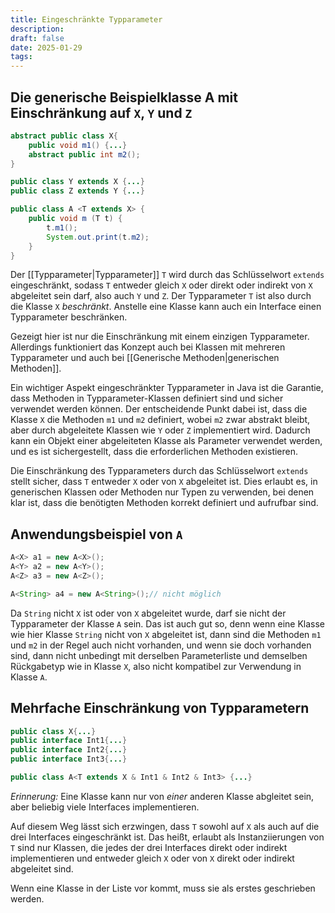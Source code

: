 ```yaml
---
title: Eingeschränkte Typparameter
description:
draft: false
date: 2025-01-29
tags:
---
```

## Die generische Beispielklasse A mit Einschränkung auf `X`, `Y` und `Z`
```java
abstract public class X{
	public void m1() {...}
	abstract public int m2();
}

public class Y extends X {...}
public class Z extends Y {...}

public class A <T extends X> {
	public void m (T t) {
		t.m1();
		System.out.print(t.m2);
	}
}
```
Der [[Typparameter|Typparameter]] `T` wird durch das Schlüsselwort `extends` eingeschränkt, sodass `T` entweder gleich `X` oder direkt oder indirekt von `X` abgeleitet sein darf, also auch `Y` und `Z`. Der Typparameter `T` ist also durch die Klasse `X` *beschränkt*. Anstelle eine Klasse kann auch ein Interface einen Typparameter beschränken.

Gezeigt hier ist nur die Einschränkung mit einem einzigen Typparameter. Allerdings funktioniert das Konzept auch bei Klassen mit mehreren Typparameter und auch bei [[Generische Methoden|generischen Methoden]].

Ein wichtiger Aspekt eingeschränkter Typparameter in Java ist die Garantie, dass Methoden in Typparameter-Klassen definiert sind und sicher verwendet werden können. Der entscheidende Punkt dabei ist, dass die Klasse `X` die Methoden `m1` und `m2` definiert, wobei `m2` zwar abstrakt bleibt, aber durch abgeleitete Klassen wie `Y` oder `Z` implementiert wird. Dadurch kann ein Objekt einer abgeleiteten Klasse als Parameter verwendet werden, und es ist sichergestellt, dass die erforderlichen Methoden existieren.

Die Einschränkung des Typparameters durch das Schlüsselwort `extends` stellt sicher, dass `T` entweder `X` oder von `X` abgeleitet ist. Dies erlaubt es, in generischen Klassen oder Methoden nur Typen zu verwenden, bei denen klar ist, dass die benötigten Methoden korrekt definiert und aufrufbar sind.

## Anwendungsbeispiel von `A`
```java
A<X> a1 = new A<X>();
A<Y> a2 = new A<Y>();
A<Z> a3 = new A<Z>();

A<String> a4 = new A<String>();// nicht möglich
```
Da `String` nicht `X` ist oder von `X` abgeleitet wurde, darf sie nicht der Typparameter der Klasse `A` sein. Das ist auch gut so, denn wenn eine Klasse wie hier Klasse `String` nicht von `X` abgeleitet ist, dann sind die Methoden `m1` und `m2` in der Regel auch nicht vorhanden, und wenn sie doch vorhanden sind, dann nicht unbedingt mit derselben Parameterliste und demselben Rückgabetyp wie in Klasse `X`, also nicht kompatibel zur Verwendung in Klasse `A`.

## Mehrfache Einschränkung von Typparametern
```java
public class X{...}
public interface Int1{...}
public interface Int2{...}
public interface Int3{...}

public class A<T extends X & Int1 & Int2 & Int3> {...}
```
*Erinnerung:* Eine Klasse kann nur von *einer* anderen Klasse abgleitet sein, aber beliebig viele Interfaces implementieren.

Auf diesem Weg lässt sich erzwingen, dass `T` sowohl auf `X` als auch auf die drei Interfaces eingeschränkt ist. Das heißt, erlaubt als Instanziierungen von `T` sind nur Klassen, die jedes der drei Interfaces direkt oder indirekt implementieren und entweder gleich `X` oder von `X` direkt oder indirekt abgeleitet sind.

Wenn eine Klasse in der Liste vor kommt, muss sie als erstes geschrieben werden.